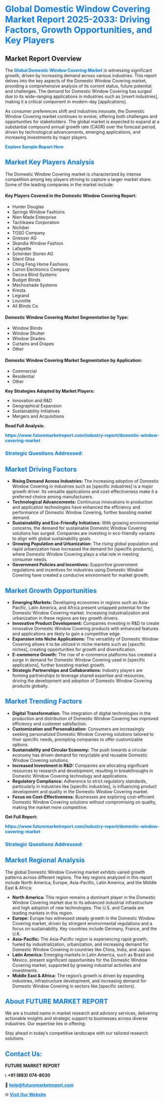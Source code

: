 <h1 style="color: #007BFF;">Global Domestic Window Covering Market Report 2025-2033: Driving Factors, Growth Opportunities, and Key Players</h1>

<section id="overview">
<h2>Market Report Overview</h2>
<p>The <a href="https://www.futuremarketreport.com/industry-report/domestic-window-covering-market" style="color: #007BFF; text-decoration: none;"><strong>Global Domestic Window Covering Market</strong></a> is witnessing significant growth, driven by increasing demand across various industries. This report delves into the key aspects of the Domestic Window Covering market, providing a comprehensive analysis of its current status, future potential, and challenges. The demand for Domestic Window Covering has surged due to its wide-ranging applications in industries such as [insert industries], making it a critical component in modern-day [applications].</p>
<p>As consumer preferences shift and industries innovate, the Domestic Window Covering market continues to evolve, offering both challenges and opportunities for stakeholders. The global market is expected to expand at a substantial compound annual growth rate (CAGR) over the forecast period, driven by technological advancements, emerging applications, and increasing investments by major players.</p>
</section>

<section id="overview">
<p><a href="https://www.futuremarketreport.com/request-sample/reportId=27616" style="color: #007BFF; text-decoration: none;"><strong>Explore Sample Report Here</strong></a></p>
</section>

<section id="key-players">
<h2 style="color: #007BFF;">Market Key Players Analysis</h2>
<p>The Domestic Window Covering market is characterized by intense competition among key players striving to capture a larger market share. Some of the leading companies in the market include:</p>
<h4>Key Players Covered in the Domestic Window Covering Report:</h4>
<ul><li>Hunter Douglas</li><li>Springs Window Fashions</li><li>Nien Made Enterprise</li><li>Tachikawa Corporation</li><li>Nichibei</li><li>TOSO Company</li><li>Griesser AG</li><li>Skandia Window Fashion</li><li>Lafayette</li><li>Schenker Storen AG</li><li>Silent Gliss</li><li>Ching Feng Home Fashions</li><li>Lutron Electronics Company</li><li>Decora Blind Systems</li><li>Budget Blinds</li><li>Mechoshade Systems</li><li>Kresta</li><li>Legrand</li><li>Louvolite</li><li>All Blinds Co.</li></ul>
<h4>Domestic Window Covering Market Segmentation by Type:</h4>
<ul><li>Window Blinds</li><li>Window Shutter</li><li>Window Shades</li><li>Curtains and Drapes</li><li>Other</li></ul>

<h4>Domestic Window Covering Market Segmentation by Application:</h4>
<ul><li>Commercial</li><li>Residential</li><li>Other</li></ul>
<p><strong>Key Strategies Adopted by Market Players:</strong></p>
<ul>
<li>Innovation and R&D</li>
<li>Geographical Expansion</li>
<li>Sustainability Initiatives</li>
<li>Mergers and Acquisitions</li>
</ul>
</section>

<section>
<p><strong>Read Full Analysis: </strong></p><a href="https://www.futuremarketreport.com/industry-report/domestic-window-covering-market" style="color: #007BFF; text-decoration: none;"><strong>https://www.futuremarketreport.com/industry-report/domestic-window-covering-market</strong></a>
<h3 style="color: #007BFF;">Strategic Questions Addressed:</h3>
</section>

<section id="driving-factors">
<h2 style="color: #007BFF;">Market Driving Factors</h2>
<ul>
<li><strong>Rising Demand Across Industries:</strong> The increasing adoption of Domestic Window Covering in industries such as [specific industries] is a major growth driver. Its versatile applications and cost-effectiveness make it a preferred choice among manufacturers.</li>
<li><strong>Technological Advancements:</strong> Continuous innovations in production and application technologies have enhanced the efficiency and performance of Domestic Window Covering, further boosting market demand.</li>
<li><strong>Sustainability and Eco-Friendly Initiatives:</strong> With growing environmental concerns, the demand for sustainable Domestic Window Covering solutions has surged. Companies are investing in eco-friendly variants to align with global sustainability goals.</li>
<li><strong>Growing Population and Urbanization:</strong> The rising global population and rapid urbanization have increased the demand for [specific products], where Domestic Window Covering plays a vital role in meeting consumer needs.</li>
<li><strong>Government Policies and Incentives:</strong> Supportive government regulations and incentives for industries using Domestic Window Covering have created a conducive environment for market growth.</li>
</ul>
</section>

<section id="growth-opportunities">
<h2 style="color: #007BFF;">Market Growth Opportunities</h2>
<ul>
<li><strong>Emerging Markets:</strong> Developing economies in regions such as Asia-Pacific, Latin America, and Africa present untapped potential for the Domestic Window Covering market. Increasing industrialization and urbanization in these regions are key growth drivers.</li>
<li><strong>Innovative Product Development:</strong> Companies investing in R&D to create innovative Domestic Window Covering products with enhanced features and applications are likely to gain a competitive edge.</li>
<li><strong>Expansion into Niche Applications:</strong> The versatility of Domestic Window Covering allows it to be utilized in niche markets such as [specific niches], creating opportunities for growth and diversification.</li>
<li><strong>E-commerce Growth:</strong> The rise of e-commerce platforms has created a surge in demand for Domestic Window Covering used in [specific applications], further boosting market growth.</li>
<li><strong>Strategic Partnerships and Collaborations:</strong> Industry players are forming partnerships to leverage shared expertise and resources, driving the development and adoption of Domestic Window Covering products globally.</li>
</ul>
</section>

<section id="trending-factors">
<h2 style="color: #007BFF;">Market Trending Factors</h2>
<ul>
<li><strong>Digital Transformation:</strong> The integration of digital technologies in the production and distribution of Domestic Window Covering has improved efficiency and customer satisfaction.</li>
<li><strong>Customization and Personalization:</strong> Consumers are increasingly seeking personalized Domestic Window Covering solutions tailored to their specific needs, prompting companies to offer customizable options.</li>
<li><strong>Sustainability and Circular Economy:</strong> The push towards a circular economy has driven demand for recyclable and reusable Domestic Window Covering solutions.</li>
<li><strong>Increased Investment in R&D:</strong> Companies are allocating significant resources to research and development, resulting in breakthroughs in Domestic Window Covering technology and applications.</li>
<li><strong>Regulatory Compliance:</strong> Adherence to strict regulatory standards, particularly in industries like [specific industries], is influencing product development and quality in the Domestic Window Covering market.</li>
<li><strong>Focus on Cost-Effectiveness:</strong> Businesses are exploring cost-efficient Domestic Window Covering solutions without compromising on quality, making the market more competitive.</li>
</ul>
</section>

<section>
<p><strong>Get Full Report: </strong></p><a href="https://www.futuremarketreport.com/industry-report/domestic-window-covering-market" style="color: #007BFF; text-decoration: none;"><strong>https://www.futuremarketreport.com/industry-report/domestic-window-covering-market</strong></a>
<h3 style="color: #007BFF;">Strategic Questions Addressed:</h3>
</section>


<section id="regional-analysis">
<h2 style="color: #007BFF;">Market Regional Analysis</h2>
<p>The global Domestic Window Covering market exhibits varied growth patterns across different regions. The key regions analyzed in this report include North America, Europe, Asia-Pacific, Latin America, and the Middle East & Africa:</p>
<ul>
<li><strong>North America:</strong> This region remains a dominant player in the Domestic Window Covering market due to its advanced industrial infrastructure and high adoption of new technologies. The U.S. and Canada are leading markets in this region.</li>
<li><strong>Europe:</strong> Europe has witnessed steady growth in the Domestic Window Covering market, driven by stringent environmental regulations and a focus on sustainability. Key countries include Germany, France, and the U.K.</li>
<li><strong>Asia-Pacific:</strong> The Asia-Pacific region is experiencing rapid growth, fueled by industrialization, urbanization, and increasing demand for Domestic Window Covering in countries like China, India, and Japan.</li>
<li><strong>Latin America:</strong> Emerging markets in Latin America, such as Brazil and Mexico, present significant opportunities for the Domestic Window Covering market, supported by growing industrial activities and investments.</li>
<li><strong>Middle East & Africa:</strong> The region’s growth is driven by expanding industries, infrastructure development, and increasing demand for Domestic Window Covering in sectors like [specific sectors].</li>
</ul>
</section>

<footer>
<h2 style="color: #007BFF;">About FUTURE MARKET REPORT</h2>
<p>We are a trusted name in market research and advisory services, delivering actionable insights and strategic support to businesses across diverse industries. Our expertise lies in offering:</p>

<p>Stay ahead in today’s competitive landscape with our tailored research solutions.</p>

<h2 style="color: #007BFF;">Contact Us:</h2>
<p><strong>FUTURE MARKET REPORT</strong></p>
<p>📞 <strong>+91 (883) 074-8030</strong></p>
<p>📧 <strong><a href="mailto:help@futuremarketreport.com" style="color: #007BFF;">help@futuremarketreport.com</a></strong></p>
<p>🌐 <strong><a href="https://www.futuremarketreport.com/" style="color: #007BFF;">Visit Our Website</a></strong></p>
</footer>